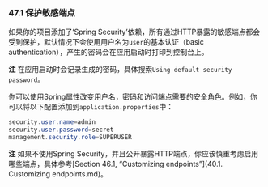 ### 47.1 保护敏感端点
如果你的项目添加了‘Spring Security’依赖，所有通过HTTP暴露的敏感端点都会受到保护，默认情况下会使用用户名为`user`的基本认证（basic authentication），产生的密码会在应用启动时打印到控制台上。

**注** 在应用启动时会记录生成的密码，具体搜索`Using default security password`。

你可以使用Spring属性改变用户名，密码和访问端点需要的安全角色。例如，你可以将以下配置添加到`application.properties`中：
```java
security.user.name=admin
security.user.password=secret
management.security.role=SUPERUSER
```

**注** 如果不使用Spring Security，并且公开暴露HTTP端点，你应该慎重考虑启用哪些端点，具体参考[Section 46.1, “Customizing endpoints”](40.1. Customizing endpoints.md)。
